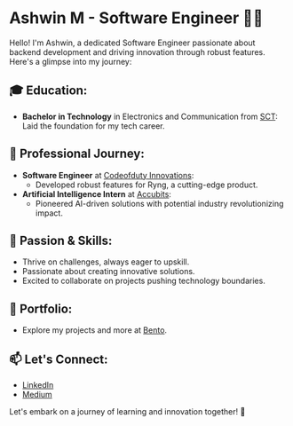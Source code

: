 # Ashwin M - Software Engineer 👨‍💻

Hello! I'm Ashwin, a dedicated Software Engineer passionate about backend development and driving innovation through robust features. Here's a glimpse into my journey:

## 🎓 Education:
- **Bachelor in Technology** in Electronics and Communication from [SCT](https://www.sctce.ac.in/): Laid the foundation for my tech career.

## 💼 Professional Journey:
- **Software Engineer** at [Codeofduty Innovations](https://www.codeofduty.in/):
  - Developed robust features for Ryng, a cutting-edge product.
- **Artificial Intelligence Intern** at [Accubits](https://accubits.com/):
  - Pioneered AI-driven solutions with potential industry revolutionizing impact.

## 🌱 Passion & Skills:
- Thrive on challenges, always eager to upskill.
- Passionate about creating innovative solutions.
- Excited to collaborate on projects pushing technology boundaries.

## 📂 Portfolio:
- Explore my projects and more at [Bento](https://bento.me/ashwinmanoj).

## 📫 Let's Connect:
- [LinkedIn](https://www.linkedin.com/in/ashwinm-045/)
- [Medium](https://medium.com/@ashes192000)

Let's embark on a journey of learning and innovation together! 🚀
